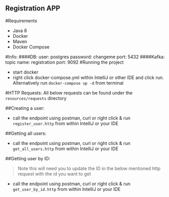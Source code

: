 ## Registration APP

#Requirements
- Java 8
- Docker
- Maven
- Docker Compose

#Info:
####DB: 
    user: postgres
    password: changeme
    port: 5432
####Kafka: 
    topic name: registration
    port: 9092
#Running the project
- start docker 
- right click docker-compose.yml within IntelliJ or other IDE and click run. Alternatively run `docker-compose up -d` from terminal

#HTTP Requests:
All below requests can be found under the `resources/requests` directory 

##Creating a user:
- call the endpoint using postman, curl or right click & run `register_user.http` from within IntelliJ or your IDE

##Getting all users:
- call the endpoint using postman, curl or right click & run `get_all_users.http` from within IntelliJ or your IDE

##Getting user by ID:
>Note this will need you to update the ID in the below mentioned http request with the id you want to get
- call the endpoint using postman, curl or right click & run `get_user_by_id.http` from within IntelliJ or your IDE

